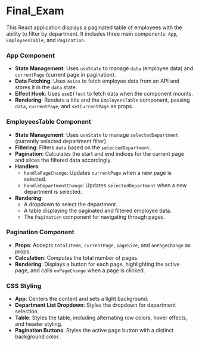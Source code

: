 # Final_Exam

This React application displays a paginated table of employees with the ability to filter by department. It includes three main components: `App`, `EmployeesTable`, and `Pagination`.

### App Component
- **State Management**: Uses `useState` to manage `data` (employee data) and `currentPage` (current page in pagination).
- **Data Fetching**: Uses `axios` to fetch employee data from an API and stores it in the `data` state.
- **Effect Hook**: Uses `useEffect` to fetch data when the component mounts.
- **Rendering**: Renders a title and the `EmployeesTable` component, passing `data`, `currentPage`, and `setCurrentPage` as props.

### EmployeesTable Component
- **State Management**: Uses `useState` to manage `selectedDepartment` (currently selected department filter).
- **Filtering**: Filters `data` based on the `selectedDepartment`.
- **Pagination**: Calculates the start and end indices for the current page and slices the filtered data accordingly.
- **Handlers**:
  - `handlePageChange`: Updates `currentPage` when a new page is selected.
  - `handleDepartmentChange`: Updates `selectedDepartment` when a new department is selected.
- **Rendering**:
  - A dropdown to select the department.
  - A table displaying the paginated and filtered employee data.
  - The `Pagination` component for navigating through pages.

### Pagination Component
- **Props**: Accepts `totalItems`, `currentPage`, `pageSize`, and `onPageChange` as props.
- **Calculation**: Computes the total number of pages.
- **Rendering**: Displays a button for each page, highlighting the active page, and calls `onPageChange` when a page is clicked.

### CSS Styling
- **App**: Centers the content and sets a light background.
- **Department List Dropdown**: Styles the dropdown for department selection.
- **Table**: Styles the table, including alternating row colors, hover effects, and header styling.
- **Pagination Buttons**: Styles the active page button with a distinct background color.
